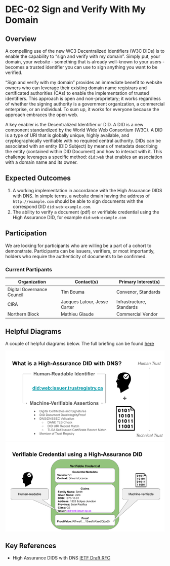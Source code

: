 # DEC-02 Sign and Verify With My Domain
## Overview

A compelling use of the new WC3 Decentralized Identifiers (W3C DIDs) is to enable the capability to “sign and verify with my domain”. Simply put, your domain, your website - something that is already well-known to your users - becomes a trusted identifier you can use to sign anything you want to be verified.

“Sign and verify with my domain” provides an immediate benefit to website owners who can leverage their existing domain name registrars and certificated authorities (CAs) to enable the implementation of trusted identifiers. This approach is open and non-proprietary; it works regardless of whether the signing authority is a government organization, a commercial enterprise, or an individual. To sum up, it works for everyone because the approach embraces the open web.

A key enabler is the Decentralized Identifier or DID. A DID is a new component standardized by the World Wide Web Consortium (W3C). A DID is a type of URI that is globally unique, highly available, and cryptographically verifiable with no required central authority. DIDs can be associated with an entity (DID Subject) by means of metadata describing the entity (contained within DID Document) and how to interact with it. This challenge leverages a specific method: `did:web` that enables an association with a domain name and its owner.


## Expected Outcomes

1. A working implementation in accordance with the High Assurance DIDS with DNS. In simple terms, a website dmain having the address of `http://example.com` should be able to sign documents with the correspond DID `did:web:example.com`.
2. The ability to verify a document (pdf) or verifiable credential using the High Assurance DID, for example `did:web:example.com`

## Participation

We are looking for participants who are willing be a part of a cohort to demonstrate. Participants can be issuers, verifiers, or most importantly, holders who require the authenticity of documents to be confirmed.

### Current Partipants

|Organization|Contact(s)|Primary Interest(s)|
|---|---|---|
|Digital Governance Council|Tim Bouma|Convenor, Standards|
|CIRA| Jacques Latour, Jesse Carter|Infrastructure, Standards|
|Northern Block|Mathieu Glaude|Commercial Vendor|


## Helpful Diagrams

A couple of helpful diagrams below. The full briefing can be found [here](./pubs/HIADID-Briefing.pdf)

![](./assets/HIADID.png)
![](./assets/VCHIADID.png)

## Key References

* High Assurance DIDS with DNS [IETF Draft RFC](https://www.ietf.org/archive/id/draft-carter-high-assurance-dids-with-dns-05.html)
